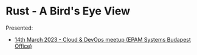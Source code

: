 # Rust - A Bird's Eye View

Presented:
* [14th March 2023 - Cloud & DevOps meetup (EPAM Systems Budapest Office)](2023_03_14_cloud_and_devops_meetup_budapest)